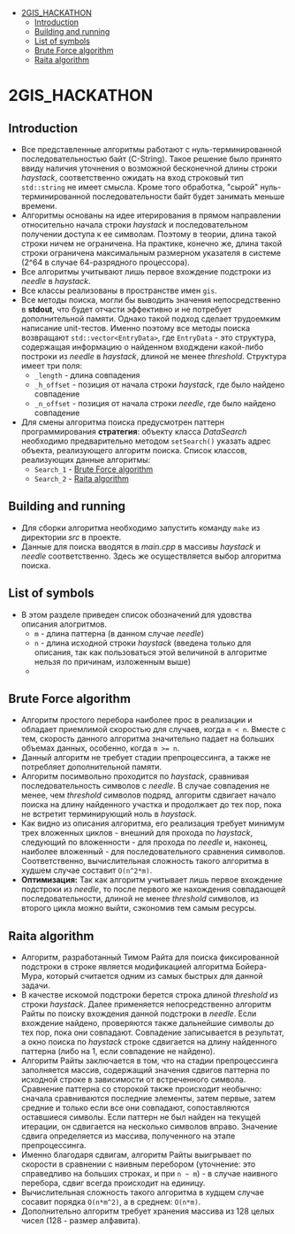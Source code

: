 

- [2GIS_HACKATHON](#2gis_hackathon)
  - [Introduction](#introduction)
  - [Building and running](#building-and-running)
  - [List of symbols](#list-of-symbols)
  - [Brute Force algorithm](#brute-force-algorithm)
  - [Raita algorithm](#raita-algorithm)

# 2GIS_HACKATHON

## Introduction

- Все представленные алгоритмы работают с нуль-терминированной последовательностью байт (C-String). Такое решение было принято ввиду наличия уточнения о возможной бесконечной длины строки *haystack*, соответственно ожидать на вход строковый тип `std::string` не имеет смысла. Кроме того обработка, "сырой" нуль-терминированной последовательности байт будет занимать меньше времени.
- Алгоритмы основаны на идее итерирования в прямом направлении относительно начала строки *haystack* и последовательном получении доступа к ее символам. Поэтому в теории, длина такой строки ничем не ограничена. На практике, конечно же, длина такой строки ограничена максимальным размерном указателя в системе (2^64 в случае 64-разрядного процессора).
- Все алгоритмы учитывают лишь первое вхождение подстроки из *needle* в *haystack*.
- Все классы реализованы в пространстве имен `gis`. 
- Все методы поиска, могли бы выводить значения непосредственно в **stdout**, что будет отчасти эффективно и не потребует дополнительной памяти. Однако такой подход сделает трудоемким написание unit-тестов. Именно поэтому все методы поиска возвращают `std::vector<EntryData>`, где `EntryData` - это структура, содержащая информацию о найденном входждени какой-либо построки из *needle* в *haystack*, длиной не менее *threshold*. Структура имеет три поля:
  - `_length` - длина совпадения
  - `_h_offset` - позиция от начала строки *haystack*, где было найдено совпадение
  - `_n_offset` - позиция от начала строки *needle*, где было найдено совпадение
- Для смены алгоритма поиска предусмотрен паттерн программирования **стратегия**: объекту класса *DataSearch* необходимо предварительно методом `setSearch()` указать адрес объекта, реализующего алгоритм поиска. Список классов, реализующих данные алгоритмы:
  - `Search_1` - [Brute Force algorithm](#brute-force-algorithm)
  - `Search_2` - [Raita algorithm](#raita-algorithm)

## Building and running
- Для сборки алгоритма необходимо запустить команду `make` из директории *src* в проекте.
- Данные для поиска вводятся в *main.cpp* в массивы *haystack* и *needle* соответственно. Здесь же осуществляется выбор алгоритма поиска.


## List of symbols
- В этом разделе приведен список обозначений для удовства описания алогритмов.
  -  `m` - длина паттерна (в данном случае *needle*) 
  -  `n` - длина исходной строки *haystack* (введена только для описания, так как пользоваться этой величиной в алгоритме нельзя по причинам, изложенным выше)
  -  

## Brute Force algorithm
- Алгоритм простого перебора наиболее прос в реализации и обладает приемлимой скоростью для случаев, когда `m < n`. Вместе с тем, скорость данного алгоритма значительно падает на больших объемах данных, особенно, когда `m >= n`.
- Данный алгоритм не требует стадии препроцессинга, а также не потребляет дополнительной памяти.
- Алгоритм посимвольно проходится по *haystack*, сравнивая последовательность символов с *needle*. В случае совпадения не менее, чем *threshold* символов подряд, алгоритм сдвигает начало поиска на длину найденного участка и продолжает до тех пор, пока не встретит терминирующий ноль в *haystack*.
- Как видно из описания алгоритма, его реализация требует минимум трех вложенных циклов - внешний для прохода по *haystack*, следующий по вложенности - для прохода по *needle* и, наконец, наиболее вложенный - для последовательного сравнения символов. Соответственно, вычислительная сложность такого алгоритма в худшем случае составит `O(n^2*m)`.
- **Оптимизация:** Так как алгоритм учитывает лишь первое вхождение подстроки из *needle*, то после первого же нахождения совпадающей последовательности, длиной не менее *threshold* символов, из второго цикла можно выйти, сэкономив тем самым ресурсы.

## Raita algorithm
- Алгоритм, разработанный Тимом Райта для поиска фиксированной подстроки в строке является модификацией алгоритма Бойера-Мура, который считается одним из самых быстрых для данной задачи.
- В качестве искомой подстроки берется строка длиной *threshold* из строки *haystack*. Далее применяется непосредственно алгоритм Райты по поиску вхождения данной подстроки в *needle*. Если вхождение найдено, проверяются также дальнейшие символы до тех пор, пока они совпадают. Совпадение записывается в результат, а окно поиска по *haystack* строке сдвигается на длину найденного паттерна (либо на 1, если совпадение не найдено).
- Алгоритм Райты заключается в том, что на стадии препроцессинга заполняется массив, содержащий значения сдвигов паттерна по исходной строке в зависимости от встреченного символа. Сравнение паттерна со сторокой также происходит необычно: сначала сравниваются последние элементы, затем первые, затем средние и только если все они совпадают, сопоставляются оставшиеся символы. Если паттерн не был найден на текущей итерации, он сдвигается на несколько символов вправо. Значение сдвига определяется из массива, полученного на этапе препроцессинга.
- Именно благодаря сдвигам, алгоритм Райты выигрывает по скорости в сравнении с наивным перебором (уточнение: это справедливо на больших строках, и при `n ~ m`) - в случае наивного перебора, сдвиг всегда происходит на единицу.
- Вычислительная сложность такого алгоритма в худщем случае сосавит порядка `O(n*m^2)`, а в среднем: `O(n*m)`.
- Дополнительно алгоритм требует хранения массива из 128 целых чисел (128 - размер алфавита).
